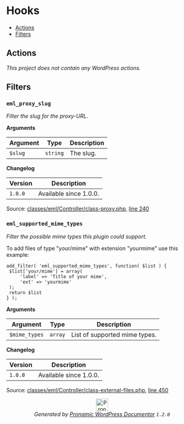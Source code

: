 # Hooks

- [Actions](#actions)
- [Filters](#filters)

## Actions

*This project does not contain any WordPress actions.*

## Filters

### `eml_proxy_slug`

*Filter the slug for the proxy-URL.*

**Arguments**

Argument | Type | Description
-------- | ---- | -----------
`$slug` | `string` | The slug.

**Changelog**

Version | Description
------- | -----------
`1.0.0` | Available since 1.0.0.

Source: [classes/eml/Controller/class-proxy.php](eml/Controller/class-proxy.php), [line 240](eml/Controller/class-proxy.php#L240-L247)

### `eml_supported_mime_types`

*Filter the possible mime types this plugin could support.*

To add files of type "your/mime" with extension "yourmime" use this example:

```
add_filter( 'eml_supported_mime_types', function( $list ) {
 $list['your/mime'] = array(
     'label' => 'Title of your mime',
     'ext' => 'yourmime'
 );
 return $list
} );
```

**Arguments**

Argument | Type | Description
-------- | ---- | -----------
`$mime_types` | `array` | List of supported mime types.

**Changelog**

Version | Description
------- | -----------
`1.0.0` | Available since 1.0.0.

Source: [classes/eml/Controller/class-external-files.php](eml/Controller/class-external-files.php), [line 450](eml/Controller/class-external-files.php#L450-L469)


<p align="center"><a href="https://github.com/pronamic/wp-documentor"><img src="https://cdn.jsdelivr.net/gh/pronamic/wp-documentor@main/logos/pronamic-wp-documentor.svgo-min.svg" alt="Pronamic WordPress Documentor" width="32" height="32"></a><br><em>Generated by <a href="https://github.com/pronamic/wp-documentor">Pronamic WordPress Documentor</a> <code>1.2.0</code></em><p>

